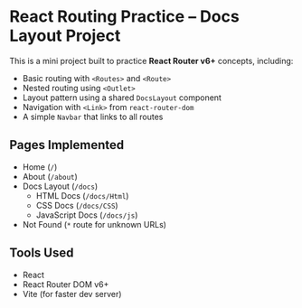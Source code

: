 # React Routing Practice – Docs Layout Project

This is a mini project built to practice **React Router v6+** concepts, including:

- Basic routing with `<Routes>` and `<Route>`
- Nested routing using `<Outlet>`
- Layout pattern using a shared `DocsLayout` component
- Navigation with `<Link>` from `react-router-dom`
- A simple `Navbar` that links to all routes

## Pages Implemented

- Home (`/`)
- About (`/about`)
- Docs Layout (`/docs`)
  - HTML Docs (`/docs/Html`)
  - CSS Docs (`/docs/CSS`)
  - JavaScript Docs (`/docs/js`)
- Not Found (`*` route for unknown URLs)

## Tools Used

- React
- React Router DOM v6+
- Vite (for faster dev server)


